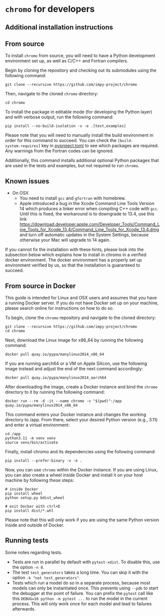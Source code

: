 # `chromo` for developers

## Additional installation instructions

## From source

To install `chromo` from source, you will need to have a Python development environment set up, as well as C/C++ and Fortran compilers.

Begin by cloning the repository and checking out its submodules using the following command:

    git clone --recursive https://github.com/impy-project/chromo

Then, navigate to the cloned `chromo` directory:
    
    cd chromo

To install the package in editable mode (for developing the Python layer) and with verbose output, run the following command:

    pip install --no-build-isolation -v -e .[test,examples]

Please note that you will need to manually install the build environment in order for this command to succeed. You can check the `[build-system.requires]` key in [pyproject.toml](../pyproject.toml) to see which packages are required. Any warnings from the Fortran codes can be ignored.

Additionally, this command installs additional optional Python packages that are used in the tests and examples, but not required to run `chromo`.

## Known issues

- On OSX
    - You need to install `gcc` and `gfortran` with homebrew.
    - Apple introduced a bug in the Xcode Command Line Tools Version 14 which produces a linker error when compiling C++ code with `gcc`. Until this is fixed, the workaround is to downgrade to 13.4, use this link https://download.developer.apple.com/Developer_Tools/Command_Line_Tools_for_Xcode_13.4/Command_Line_Tools_for_Xcode_13.4.dmg and turn off automatic updates in the System Settings, because otherwise your Mac will upgrade to 14 again.

If you cannot fix the installation with these hints, please look into the subsection below which explains how to install in chromo in a verified docker environment. The docker environment has a properly set up environment verified by us, so that the installation is guaranteed to succeed.

## From source in Docker

This guide is intended for Linux and OSX users and assumes that you have a running Docker server. If you do not have Docker set up on your machine, please search online for instructions on how to do so.

To begin, clone the `chromo` repository and navigate to the cloned directory:

    git clone --recursive https://github.com/impy-project/chromo
    cd chromo

Next, download the Linux image for x86_64 by running the following command:

    docker pull quay.io/pypa/manylinux2014_x86_64

If you are running aarch64 or a VM on Apple Silicon, use the following image instead and adjust the end of the next command accordingly:

    docker pull quay.io/pypa/manylinux2014_aarch64

After downloading the image, create a Docker instance and bind the `chromo` directory to it by running the following command:

    docker run --rm -d -it --name chromo -v "$(pwd)":/app quay.io/pypa/manylinux2014_x86_64

This command enters your Docker instance and changes the working directory to /app. From there, select your desired Python version (e.g., 3.11) and enter a virtual environment:

    cd /app
    python3.11 -m venv venv
    source venv/bin/activate

Finally, install chromo and its dependencies using the following command:

    pip install --prefer-binary -v -e .

Now, you can use `chromo` within the Docker instance. If you are using Linux, you can also create a wheel inside Docker and install it on your host machine by following these steps:

    # inside Docker
    pip install wheel
    python setup.py bdist_wheel

    # exit Docker with ctrl+D
    pip install dist/*.whl

Please note that this will only work if you are using the same Python version inside and outside of Docker.

## Running tests

Some notes regarding tests.

- Tests are run in parallel by default with `pytest-xdist`. To disable this, use the option `-n 0`.
- The test `test_generators` takes a long time. You can skip it with the option `-k "not test_generators"`.
- Tests which run a model do so in a separate process, because most models can only be instantiated once. This prevents using `--pdb` to start the debugger at the point of failure. You can prefix the `pytest` call like this `DEBUG=10 python -m pytest ...` to run the model in the current process. This will only work once for each model and lead to failures afterwards.